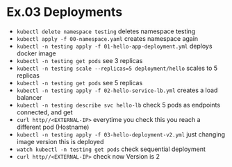 # Ex.03 Deployments

* `kubectl delete namespace testing` deletes namespace testing
* `kubectl apply -f 00-namespace.yaml` creates namespace again
* `kubectl -n testing apply -f 01-hello-app-deployment.yml` deploys docker image
* `kubectl -n testing get pods` see 3 replicas
* `kubectl -n testing scale --replicas=5 deployment/hello` scales to 5 replicas 
* `kubectl -n testing get pods`  see 5 replicas
* `kubectl -n testing apply -f 02-hello-service-lb.yml` creates a load balancer  
* `kubectl -n testing describe svc hello-lb`  check 5 pods as endpoints connected, and get <EXTERNAL-IP>
* `curl http//<EXTERNAL-IP>` everytime you check this you reach a different pod (Hostname)
* `kubectl -n testing apply -f 03-hello-deployment-v2.yml` just changing image version this is deployed
* `watch kubectl -n testing get pods` check sequential deployment
* `curl http//<EXTERNAL-IP>` check now Version is 2
